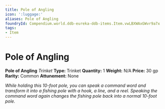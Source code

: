 ```yaml
---
title: Pole of Angling
icon: ':luggage:'
aliases: Pole of Angling
foundryId: Compendium.world.ddb-eureka-ddb-items.Item.vwLBXWAxGWvr9a7x
tags:
- Item
---
```


# Pole of Angling

**Pole of Angling**
_Trinket_
**Type:** Trinket
**Quantity:** 1
**Weight:** N/A
**Price:** 30 gp
**Rarity:** Common
**Attunement:** None

*While holding this 10-foot pole, you can speak a command word and transform it into a fishing pole with a hook, a line, and a reel. Speaking the command word again changes the fishing pole back into a normal 10-<span class="No-Break">foot pole.</span>*